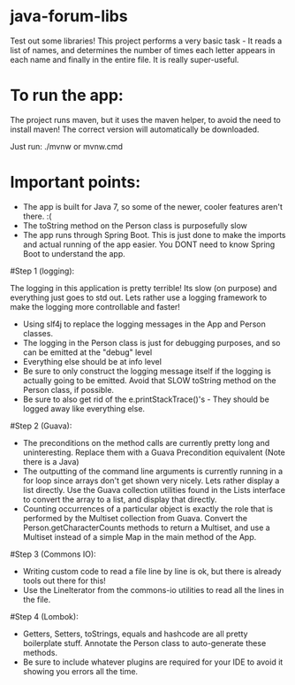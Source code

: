 # java-forum-libs

Test out some libraries! 
This project performs a very basic task - It reads a list of names, and determines the number of times each 
letter appears in each name and finally in the entire file. It is really super-useful.

# To run the app:

The project runs maven, but it uses the maven helper, to avoid the need to install maven! The correct version 
will automatically be downloaded.

Just run: 
./mvnw or mvnw.cmd

# Important points:

- The app is built for Java 7, so some of the newer, cooler features aren't there. :(
- The toString method on the Person class is purposefully slow
- The app runs through Spring Boot. This is just done to make the imports and actual running of the app easier. 
You DONT need to know Spring Boot to understand the app. 

#Step 1 (logging):

The logging in this application is pretty terrible! Its slow (on purpose) and everything just goes to std out. 
Lets rather use a logging framework to make the logging more controllable and faster!

- Using slf4j to replace the logging messages in the App and Person classes. 
- The logging in the Person class is just for debugging purposes, and so can be emitted at the "debug" level
- Everything else should be at info level 
- Be sure to only construct the logging message itself if the logging is actually going to be emitted. Avoid that 
SLOW toString method on the Person class, if possible.
- Be sure to also get rid of the e.printStackTrace()'s - They should be logged away like everything else. 

#Step 2 (Guava): 

- The preconditions on the method calls are currently pretty long and uninteresting. Replace them with 
a Guava Precondition equivalent (Note there is a Java)
- The outputting of the command line arguments is currently running in a for loop since arrays don't 
get shown very nicely. Lets rather display a list directly. Use the Guava collection utilities found in the Lists 
interface to convert the array to a list, and display that directly.
- Counting occurrences of a particular object is exactly the role that is performed by the Multiset collection 
from Guava. Convert the Person.getCharacterCounts methods to return a Multiset, and use a Multiset instead of a 
simple Map in the main method of the App.

#Step 3 (Commons IO):

- Writing custom code to read a file line by line is ok, but there is already tools out there for this! 
- Use the LineIterator from the commons-io utilities to read all the lines in the file.

#Step 4 (Lombok):

- Getters, Setters, toStrings, equals and hashcode are all pretty boilerplate stuff. Annotate the Person class 
to auto-generate these methods.
- Be sure to include whatever plugins are required for your IDE to avoid it showing you errors all the time.